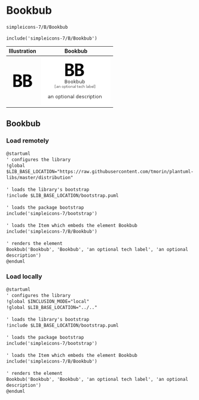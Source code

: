 # Bookbub


```text
simpleicons-7/B/Bookbub
```

```text
include('simpleicons-7/B/Bookbub')
```



| Illustration | Bookbub |
| :---: | :---: |
| ![illustration for Illustration](../../simpleicons-7/B/Bookbub.png) | ![illustration for Bookbub](../../simpleicons-7/B/Bookbub.Local.png) |




## Bookbub

### Load remotely
```plantuml
@startuml
' configures the library
!global $LIB_BASE_LOCATION="https://raw.githubusercontent.com/tmorin/plantuml-libs/master/distribution"

' loads the library's bootstrap
!include $LIB_BASE_LOCATION/bootstrap.puml

' loads the package bootstrap
include('simpleicons-7/bootstrap')

' loads the Item which embeds the element Bookbub
include('simpleicons-7/B/Bookbub')

' renders the element
Bookbub('Bookbub', 'Bookbub', 'an optional tech label', 'an optional description')
@enduml
```

### Load locally
```plantuml
@startuml
' configures the library
!global $INCLUSION_MODE="local"
!global $LIB_BASE_LOCATION="../.."

' loads the library's bootstrap
!include $LIB_BASE_LOCATION/bootstrap.puml

' loads the package bootstrap
include('simpleicons-7/bootstrap')

' loads the Item which embeds the element Bookbub
include('simpleicons-7/B/Bookbub')

' renders the element
Bookbub('Bookbub', 'Bookbub', 'an optional tech label', 'an optional description')
@enduml
```


